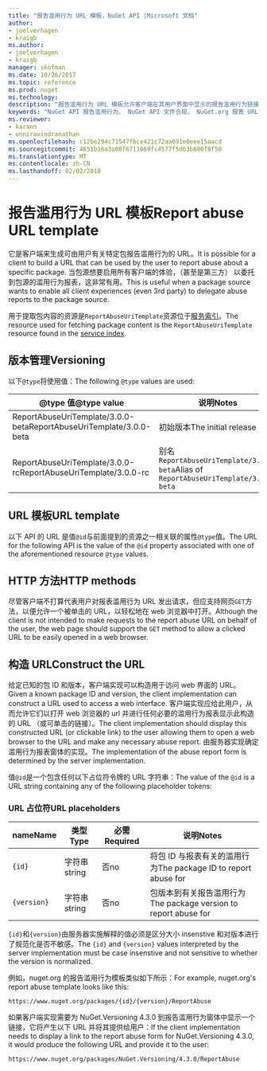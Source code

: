```yaml
---
title: "报告滥用行为 URL 模板，NuGet API |Microsoft 文档"
author:
- joelverhagen
- kraigb
ms.author:
- joelverhagen
- kraigb
manager: skofman
ms.date: 10/26/2017
ms.topic: reference
ms.prod: nuget
ms.technology: 
description: "报告滥用行为 URL 模板允许客户端在其用户界面中显示的报告滥用行为链接。"
keywords: "NuGet API 报告滥用行为、 NuGet API 文件合规、 NuGet.org 报表 URL 模板"
ms.reviewer:
- karann
- unniravindranathan
ms.openlocfilehash: c12be294c71547fbce421c72aa091e0eee15aacd
ms.sourcegitcommit: 4651b16a3a08f6711669fc4577f5d63b600f8f58
ms.translationtype: MT
ms.contentlocale: zh-CN
ms.lasthandoff: 02/02/2018
---
```

# <a name="report-abuse-url-template"></a><span data-ttu-id="19737-104">报告滥用行为 URL 模板</span><span class="sxs-lookup"><span data-stu-id="19737-104">Report abuse URL template</span></span>

<span data-ttu-id="19737-105">它是客户端来生成可由用户有关特定包报告滥用行为的 URL。</span><span class="sxs-lookup"><span data-stu-id="19737-105">It is possible for a client to build a URL that can be used by the user to report abuse about a specific package.</span></span> <span data-ttu-id="19737-106">当包源想要启用所有客户端的体验，（甚至是第三方） 以委托到包源的滥用行为报表，这非常有用。</span><span class="sxs-lookup"><span data-stu-id="19737-106">This is useful when a package source wants to enable all client experiences (even 3rd party) to delegate abuse reports to the package source.</span></span>

<span data-ttu-id="19737-107">用于提取包内容的资源是`ReportAbuseUriTemplate`资源位于[服务索引](service-index.md)。</span><span class="sxs-lookup"><span data-stu-id="19737-107">The resource used for fetching package content is the `ReportAbuseUriTemplate` resource found in the [service index](service-index.md).</span></span>

## <a name="versioning"></a><span data-ttu-id="19737-108">版本管理</span><span class="sxs-lookup"><span data-stu-id="19737-108">Versioning</span></span>

<span data-ttu-id="19737-109">以下`@type`将使用值：</span><span class="sxs-lookup"><span data-stu-id="19737-109">The following `@type` values are used:</span></span>

<span data-ttu-id="19737-110">@type 值</span><span class="sxs-lookup"><span data-stu-id="19737-110">@type value</span></span>                       | <span data-ttu-id="19737-111">说明</span><span class="sxs-lookup"><span data-stu-id="19737-111">Notes</span></span>
--------------------------------- | -----
<span data-ttu-id="19737-112">ReportAbuseUriTemplate/3.0.0-beta</span><span class="sxs-lookup"><span data-stu-id="19737-112">ReportAbuseUriTemplate/3.0.0-beta</span></span> | <span data-ttu-id="19737-113">初始版本</span><span class="sxs-lookup"><span data-stu-id="19737-113">The initial release</span></span>
<span data-ttu-id="19737-114">ReportAbuseUriTemplate/3.0.0-rc</span><span class="sxs-lookup"><span data-stu-id="19737-114">ReportAbuseUriTemplate/3.0.0-rc</span></span>   | <span data-ttu-id="19737-115">别名`ReportAbuseUriTemplate/3.0.0-beta`</span><span class="sxs-lookup"><span data-stu-id="19737-115">Alias of `ReportAbuseUriTemplate/3.0.0-beta`</span></span>

## <a name="url-template"></a><span data-ttu-id="19737-116">URL 模板</span><span class="sxs-lookup"><span data-stu-id="19737-116">URL template</span></span>

<span data-ttu-id="19737-117">以下 API 的 URL 是值`@id`与前面提到的资源之一相关联的属性`@type`值。</span><span class="sxs-lookup"><span data-stu-id="19737-117">The URL for the following API is the value of the `@id` property associated with one of the aforementioned resource `@type` values.</span></span>

## <a name="http-methods"></a><span data-ttu-id="19737-118">HTTP 方法</span><span class="sxs-lookup"><span data-stu-id="19737-118">HTTP methods</span></span>

<span data-ttu-id="19737-119">尽管客户端不打算代表用户对报表滥用行为 URL 发出请求，但应支持网页`GET`方法，以便允许一个被单击的 URL，以轻松地在 web 浏览器中打开。</span><span class="sxs-lookup"><span data-stu-id="19737-119">Although the client is not intended to make requests to the report abuse URL on behalf of the user, the web page should support the `GET` method to allow a clicked URL to be easily opened in a web browser.</span></span>

## <a name="construct-the-url"></a><span data-ttu-id="19737-120">构造 URL</span><span class="sxs-lookup"><span data-stu-id="19737-120">Construct the URL</span></span>

<span data-ttu-id="19737-121">给定已知的包 ID 和版本，客户端实现可以构造用于访问 web 界面的 URL。</span><span class="sxs-lookup"><span data-stu-id="19737-121">Given a known package ID and version, the client implementation can construct a URL used to access a web interface.</span></span> <span data-ttu-id="19737-122">客户端实现应给此用户，从而允许它们以打开 web 浏览器的 url 并进行任何必要的滥用行为报表显示此构造的 URL （或可单击的链接）。</span><span class="sxs-lookup"><span data-stu-id="19737-122">The client implementation should display this constructed URL (or clickable link) to the user allowing them to open a web browser to the URL and make any necessary abuse report.</span></span> <span data-ttu-id="19737-123">由服务器实现确定滥用行为报表窗体的实现。</span><span class="sxs-lookup"><span data-stu-id="19737-123">The implementation of the abuse report form is determined by the server implementation.</span></span>

<span data-ttu-id="19737-124">值`@id`是一个包含任何以下占位符令牌的 URL 字符串：</span><span class="sxs-lookup"><span data-stu-id="19737-124">The value of the `@id` is a URL string containing any of the following placeholder tokens:</span></span>

### <a name="url-placeholders"></a><span data-ttu-id="19737-125">URL 占位符</span><span class="sxs-lookup"><span data-stu-id="19737-125">URL placeholders</span></span>

<span data-ttu-id="19737-126">name</span><span class="sxs-lookup"><span data-stu-id="19737-126">Name</span></span>        | <span data-ttu-id="19737-127">类型</span><span class="sxs-lookup"><span data-stu-id="19737-127">Type</span></span>    | <span data-ttu-id="19737-128">必需</span><span class="sxs-lookup"><span data-stu-id="19737-128">Required</span></span> | <span data-ttu-id="19737-129">说明</span><span class="sxs-lookup"><span data-stu-id="19737-129">Notes</span></span>
----------- | ------- | -------- | -----
`{id}`      | <span data-ttu-id="19737-130">字符串</span><span class="sxs-lookup"><span data-stu-id="19737-130">string</span></span>  | <span data-ttu-id="19737-131">否</span><span class="sxs-lookup"><span data-stu-id="19737-131">no</span></span>       | <span data-ttu-id="19737-132">将包 ID 与报表有关的滥用行为</span><span class="sxs-lookup"><span data-stu-id="19737-132">The package ID to report abuse for</span></span>
`{version}` | <span data-ttu-id="19737-133">字符串</span><span class="sxs-lookup"><span data-stu-id="19737-133">string</span></span>  | <span data-ttu-id="19737-134">否</span><span class="sxs-lookup"><span data-stu-id="19737-134">no</span></span>       | <span data-ttu-id="19737-135">包版本到有关报告滥用行为</span><span class="sxs-lookup"><span data-stu-id="19737-135">The package version to report abuse for</span></span>

<span data-ttu-id="19737-136">`{id}`和`{version}`由服务器实施解释的值必须是区分大小 insenstive 和对版本进行了规范化是否不敏感。</span><span class="sxs-lookup"><span data-stu-id="19737-136">The `{id}` and `{version}` values interpreted by the server implementation must be case insenstive and not sensitive to whether the version is normalized.</span></span>

<span data-ttu-id="19737-137">例如，nuget.org 的报告滥用行为模板类似如下所示：</span><span class="sxs-lookup"><span data-stu-id="19737-137">For example, nuget.org's report abuse template looks like this:</span></span>

    https://www.nuget.org/packages/{id}/{version}/ReportAbuse

<span data-ttu-id="19737-138">如果客户端实现需要为 NuGet.Versioning 4.3.0 到报告滥用行为窗体中显示一个链接，它将产生以下 URL 并将其提供给用户：</span><span class="sxs-lookup"><span data-stu-id="19737-138">If the client implementation needs to display a link to the report abuse form for NuGet.Versioning 4.3.0, it would produce the following URL and provide it to the user:</span></span>

    https://www.nuget.org/packages/NuGet.Versioning/4.3.0/ReportAbuse
